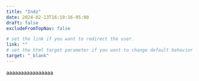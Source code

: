 ```yaml
---
title: "Indz"
date: 2024-02-13T16:19:16-05:00
draft: false
excludeFromTopNav: false

# set the link if you want to redirect the user.
link: ""
# set the html target parameter if you want to change default behavior
target: "_blank"
---
```

aaaaaaaaaaaaaaaa
